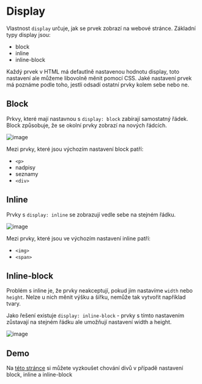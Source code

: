 # Display

Vlastnost `display` určuje, jak se prvek zobrazí na webové stránce. Základní typy display jsou:

- block
- inline
- inline-block

Každý prvek v HTML má defautlně nastavenou hodnotu display, toto nastavení ale můžeme libovolně měnit pomocí CSS. Jaké nastavení prvek má poznáme podle toho, jestli odsadí ostatní prvky kolem sebe nebo ne.


## Block


Prkvy, které mají nastavnou s `display: block` zabírají samostatný řádek. Block způsobuje, že se okolní prvky zobrazí na nových řádcích.

![image](https://github.com/JS-Trebesin/Gympl-21/assets/84028625/79a014c5-4a40-42a5-8a80-14789b6a3f26)

Mezi prvky, které jsou výchozím nastavení block patří:

- `<p>`
- nadpisy
- seznamy
- `<div>`



## Inline

Prvky s `display: inline` se zobrazují vedle sebe na stejném řádku.

![image](https://github.com/JS-Trebesin/Gympl-21/assets/84028625/01502d06-fd12-4138-b79e-5114c5201e81)


Mezi prvky, které jsou ve výchozím nastavení inline patří:

- `<img>`
- `<span>`


## Inline-block

Problém s inline je, že prvky neakceptují, pokud jim nastavíme `width` nebo `height`. Nelze u nich měnit výšku a šířku, nemůže tak vytvořit například tvary.

Jako řešení existuje `display: inline-block` - prvky s tímto nastavením zůstavají na stejném řádku ale umožňují nastavení width a height.


![image](https://github.com/JS-Trebesin/Gympl-21/assets/84028625/b30085eb-de59-41eb-a379-6d01f7b300c2)


## Demo

Na [této stránce](https://js-trebesin.github.io/visualize-code/ivb/ivb.html)  si můžete vyzkoušet chování divů v případě nastavení block, inline a inline-block